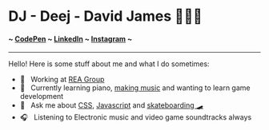 # DJ - Deej - David James 👨🏻‍💻

#### ~ [CodePen](https://codepen.io/daviddeejjames) ~ [LinkedIn](https://www.linkedin.com/in/david-james-614521106) ~ [Instagram](https://instagram.com/dotdaddylonglegs) ~


----

Hello! Here is some stuff about me and what I do sometimes:

- 🏡 &nbsp; Working at [REA Group](https://www.rea-group.com/careers)
- 🌱 &nbsp; Currently learning piano, [making music](https://www.instagram.com/dotdaddylonglegs) and wanting to learn game development
- 💬 &nbsp; Ask me about [CSS](https://daviddeejjames.github.io/css-porygon/), [Javascript](https://dfjames.dev) and [skateboarding 🛹](https://vimeo.com/212436302)
- 🎧 &nbsp; Listening to Electronic music and video game soundtracks always
